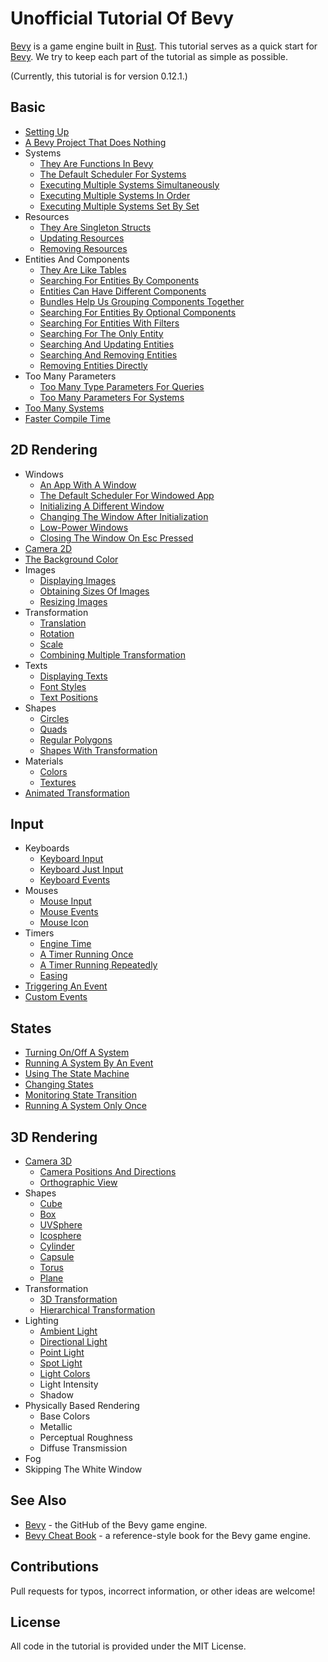 # Unofficial Tutorial Of Bevy

[Bevy](https://bevyengine.org/) is a game engine built in [Rust](https://www.rust-lang.org/).
This tutorial serves as a quick start for [Bevy](https://bevyengine.org/).
We try to keep each part of the tutorial as simple as possible.

(Currently, this tutorial is for version 0.12.1.)

## Basic

* [Setting Up](./tutorial/setting_up.md)
* [A Bevy Project That Does Nothing](./tutorial/a_bevy_project_that_does_nothing.md)
* Systems
  * [They Are Functions In Bevy](./tutorial/they_are_functions_in_bevy.md)
  * [The Default Scheduler For Systems](./tutorial/the_default_scheduler_for_systems.md)
  * [Executing Multiple Systems Simultaneously](./tutorial/executing_multiple_systems_simultaneously.md)
  * [Executing Multiple Systems In Order](./tutorial/executing_multiple_systems_in_order.md)
  * [Executing Multiple Systems Set By Set](./tutorial/executing_multiple_systems_set_by_set.md)
* Resources
  * [They Are Singleton Structs](./tutorial/they_are_singleton_structs.md)
  * [Updating Resources](./tutorial/updating_resources.md)
  * [Removing Resources](./tutorial/removing_resources.md)
* Entities And Components
  * [They Are Like Tables](./tutorial/they_are_like_tables.md)
  * [Searching For Entities By Components](./tutorial/searching_for_entities_by_components.md)
  * [Entities Can Have Different Components](./tutorial/entities_can_have_different_components.md)
  * [Bundles Help Us Grouping Components Together](./tutorial/bundles_help_us_grouping_components_together.md)
  * [Searching For Entities By Optional Components](./tutorial/searching_for_entities_by_optional_components.md)
  * [Searching For Entities With Filters](./tutorial/searching_for_entities_with_filters.md)
  * [Searching For The Only Entity](./tutorial/searching_for_the_only_entity.md)
  * [Searching And Updating Entities](./tutorial/searching_and_updating_entities.md)
  * [Searching And Removing Entities](./tutorial/searching_and_removing_entities.md)
  * [Removing Entities Directly](./tutorial/removing_entities_directly.md)
* Too Many Parameters
  * [Too Many Type Parameters For Queries](./tutorial/too_many_type_parameters_for_queries.md)
  * [Too Many Parameters For Systems](./tutorial/too_many_parameters_for_systems.md)
* [Too Many Systems](./tutorial/too_many_systems.md)
* [Faster Compile Time](./tutorial/faster_compile_time.md)

## 2D Rendering

* Windows
  * [An App With A Window](./tutorial/an_app_with_a_window.md)
  * [The Default Scheduler For Windowed App](./tutorial/the_default_scheduler_for_windowed_app.md)
  * [Initializing A Different Window](./tutorial/initializing_a_different_window.md)
  * [Changing The Window After Initialization](./tutorial/changing_the_window_after_initialization.md)
  * [Low-Power Windows](./tutorial/low_power_windows.md)
  * [Closing The Window On Esc Pressed](./tutorial/closing_the_window_on_esc_pressed.md)
* [Camera 2D](./tutorial/camera_2d.md)
* [The Background Color](./tutorial/the_background_color.md)
* Images
  * [Displaying Images](./tutorial/displaying_images.md)
  * [Obtaining Sizes Of Images](./tutorial/obtaining_sizes_of_images.md)
  * [Resizing Images](./tutorial/resizing_images.md)
* Transformation
  * [Translation](./tutorial/translation.md)
  * [Rotation](./tutorial/rotation.md)
  * [Scale](./tutorial/scale.md)
  * [Combining Multiple Transformation](./tutorial/combining_multiple_transformation.md)
* Texts
  * [Displaying Texts](./tutorial/displaying_texts.md)
  * [Font Styles](./tutorial/font_styles.md)
  * [Text Positions](./tutorial/text_positions.md)
* Shapes
  * [Circles](./tutorial/circles.md)
  * [Quads](./tutorial/quads.md)
  * [Regular Polygons](./tutorial/regular_polygons.md)
  * [Shapes With Transformation](./tutorial/shapes_with_transformation.md)
* Materials
  * [Colors](./tutorial/colors.md)
  * [Textures](./tutorial/textures.md)
* [Animated Transformation](./tutorial/animated_transformation.md)

## Input

* Keyboards
  * [Keyboard Input](./tutorial/keyboard_input.md)
  * [Keyboard Just Input](./tutorial/keyboard_just_input.md)
  * [Keyboard Events](./tutorial/keyboard_events.md)
* Mouses
  * [Mouse Input](./tutorial/mouse_input.md)
  * [Mouse Events](./tutorial/mouse_events.md)
  * [Mouse Icon](./tutorial/mouse_icon.md)
* Timers
  * [Engine Time](./tutorial/engine_time.md)
  * [A Timer Running Once](./tutorial/a_timer_running_once.md)
  * [A Timer Running Repeatedly](./tutorial/a_timer_running_repeatedly.md)
  * [Easing](./tutorial/easing.md)
* [Triggering An Event](./tutorial/triggering_an_event.md)
* [Custom Events](./tutorial/custom_events.md)

## States

* [Turning On/Off A System](./tutorial/turning_on_off_a_system.md)
* [Running A System By An Event](./tutorial/running_a_system_by_an_event.md)
* [Using The State Machine](./tutorial/using_the_state_machine.md)
* [Changing States](./tutorial/changing_states.md)
* [Monitoring State Transition](./tutorial/monitoring_state_transition.md)
* [Running A System Only Once](./tutorial/running_a_system_only_once.md)

## 3D Rendering

* [Camera 3D](./tutorial/camera_3d.md)
  * [Camera Positions And Directions](./tutorial/camera_positions_and_directions.md)
  * [Orthographic View](./tutorial/orthographic_view.md)
* Shapes
  * [Cube](./tutorial/cube.md)
  * [Box](./tutorial/box.md)
  * [UVSphere](./tutorial/uvsphere.md)
  * [Icosphere](./tutorial/icosphere.md)
  * [Cylinder](./tutorial/cylinder.md)
  * [Capsule](./tutorial/capsule.md)
  * [Torus](./tutorial/torus.md)
  * [Plane](./tutorial/plane.md)
* Transformation
  * [3D Transformation](./tutorial/3d_transformation.md)
  * [Hierarchical Transformation](./tutorial/hierarchical_transformation.md)
* Lighting
  * [Ambient Light](./tutorial/ambient_light.md)
  * [Directional Light](./tutorial/directional_light.md)
  * [Point Light](./tutorial/point_light.md)
  * [Spot Light](./tutorial/spot_light.md)
  * [Light Colors](./tutorial/light_colors.md)
  * Light Intensity
    <!-- where to find for different lights, compare -->
  * Shadow
  <!-- Lighting -->
* Physically Based Rendering
  <!-- (three spheres) -->
  * Base Colors
    <!-- base_color -->
  * Metallic
    <!-- metallic -->
  * Perceptual Roughness
    <!-- perceptual_roughness -->
  <!-- reflectance -->
  * Diffuse Transmission
    <!-- diffuse_transmission -->
  <!-- specular_transmission -->
  <!-- thickness -->
  <!-- ior -->
  <!-- attenuation_distance -->
  <!-- attenuation_color -->
  <!-- base_color_texture -->
    <!-- Texture -->
  <!-- emissive -->
  <!-- emissive_texture -->
  <!-- alpha_mode -->
* Fog
  <!-- Atmospheric Fog -->
  <!-- Fog -->
  <!-- bevy::pbr::FogSettings -->
* Skipping The White Window
  <!-- window_settings.rs -->
<!-- ? multiple windows/cameras, camera background, 2d+3d -->
<!-- draw on images -->

<!-- animation -->
<!-- sprite_sheet.rs -->

<!-- * User Interfaces -->

<!-- * Debug -->
  <!-- * Using Local Variables In Systems
  15, SystemParamFunction -->
  <!-- gizmos -->
  <!-- 2d_gizmos.rs -->

<!-- audio -->
<!-- wasm, my practice, 26_wasm_test -->
<!-- beyond bevy -->

## See Also

* [Bevy](https://github.com/bevyengine/bevy) - the GitHub of the Bevy game engine.
* [Bevy Cheat Book](https://bevy-cheatbook.github.io/) - a reference-style book for the Bevy game engine.

## Contributions

Pull requests for typos, incorrect information, or other ideas are welcome!

## License

All code in the tutorial is provided under the MIT License.
